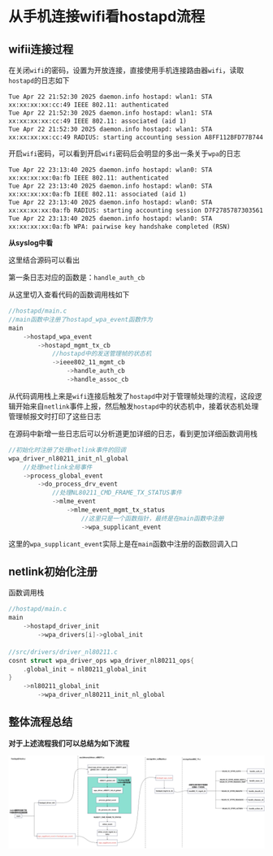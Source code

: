 # 从手机连接wifi看hostapd流程



## wifii连接过程

在关闭`wifi`的密码，设置为开放连接，直接使用手机连接路由器`wifi`，读取`hostapd`的日志如下

```shell
Tue Apr 22 21:52:30 2025 daemon.info hostapd: wlan1: STA xx:xx:xx:xx:cc:49 IEEE 802.11: authenticated
Tue Apr 22 21:52:30 2025 daemon.info hostapd: wlan1: STA xx:xx:xx:xx:cc:49 IEEE 802.11: associated (aid 1)
Tue Apr 22 21:52:30 2025 daemon.info hostapd: wlan1: STA xx:xx:xx:xx:cc:49 RADIUS: starting accounting session A8FF112BFD77B744
```

开启`wifi`密码，可以看到开启`wifi`密码后会明显的多出一条关于`wpa`的日志

```shell
Tue Apr 22 23:13:40 2025 daemon.info hostapd: wlan0: STA xx:xx:xx:xx:0a:fb IEEE 802.11: authenticated
Tue Apr 22 23:13:40 2025 daemon.info hostapd: wlan0: STA xx:xx:xx:xx:0a:fb IEEE 802.11: associated (aid 1)
Tue Apr 22 23:13:40 2025 daemon.info hostapd: wlan0: STA xx:xx:xx:xx:0a:fb RADIUS: starting accounting session D7F2785787303561
Tue Apr 22 23:13:40 2025 daemon.info hostapd: wlan0: STA xx:xx:xx:xx:0a:fb WPA: pairwise key handshake completed (RSN)
```



**从syslog中看**

这里结合源码可以看出

第一条日志对应的函数是：`handle_auth_cb`

从这里切入查看代码的函数调用栈如下

```c++
//hostapd/main.c
//main函数中注册了hostapd_wpa_event函数作为
main
    ->hostapd_wpa_event
        ->hostapd_mgmt_tx_cb
            //hostapd中的发送管理帧的状态机
            ->ieee802_11_mgmt_cb
                ->handle_auth_cb
    			->handle_assoc_cb
```

从代码调用栈上来是`wifi`连接后触发了`hostapd`中对于管理帧处理的流程，这段逻辑开始来自`netlink`事件上报，然后触发`hostapd`中的状态机中，接着状态机处理管理帧报文时打印了这些日志



在源码中新增一些日志后可以分析道更加详细的日志，看到更加详细函数调用栈

```c
//初始化时注册了处理netlink事件的回调
wpa_driver_nl80211_init_nl_global
    //处理netlink全局事件
    ->process_global_event
    	->do_process_drv_event
            //处理NL80211_CMD_FRAME_TX_STATUS事件
            ->mlme_event
                ->mlme_event_mgmt_tx_status
    				//这里只是一个函数指针，最终是在main函数中注册
                    ->wpa_supplicant_event
```

这里的`wpa_supplicant_event`实际上是在`main`函数中注册的函数回调入口



## netlink初始化注册

函数调用栈

```c
//hostapd/main.c
main
	->hostapd_driver_init
        ->wpa_drivers[i]->global_init

//src/drivers/driver_nl80211.c
cosnt struct wpa_driver_ops wpa_driver_nl80211_ops{
    .global_init = nl80211_global_init
}
	->nl80211_global_init
		->wpa_driver_nl80211_init_nl_global
```



## 整体流程总结

**对于上述流程我们可以总结为如下流程**

![hostapd处理netlink事件流程](./img/hostapd处理netlink事件流程.jpg)
